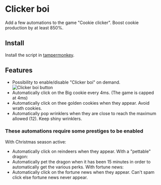 # Clicker boi
Add a few automations to the game "Cookie clicker".
Boost cookie production by at least 850%.

## Install
Install the script in [tampermonkey](https://chrome.google.com/webstore/detail/tampermonkey/dhdgffkkebhmkfjojejmpbldmpobfkfo?hl=fr).

## Features

- Possibility to enable/disable "Clicker boi" on demand.
![Clicker boi button](https://user-images.githubusercontent.com/9083510/172742584-0765fd44-c6a0-4f6e-a2fe-2474413277fc.png)
- Automatically click on the Big cookie every 4ms. (The game is capped at 4ms)
- Automatically click on thee golden cookies when they appear. Avoid wrath cookies.
- Automatically pop wrinklers when they are close to reach the maximum allowed (12). Keep shiny wrinklers.

### These automations require some prestiges to be enabled

With Christmas season active:
- Automatically click on reindeers when they appear.
With a "pettable" dragon:
- Automatically pet the dragon when it has been 15 minutes in order to automatically get the various perks.
With fortune news:
- Automatically click on the fortune news when they appear.
  Can't spam click else fortune news never appear.
